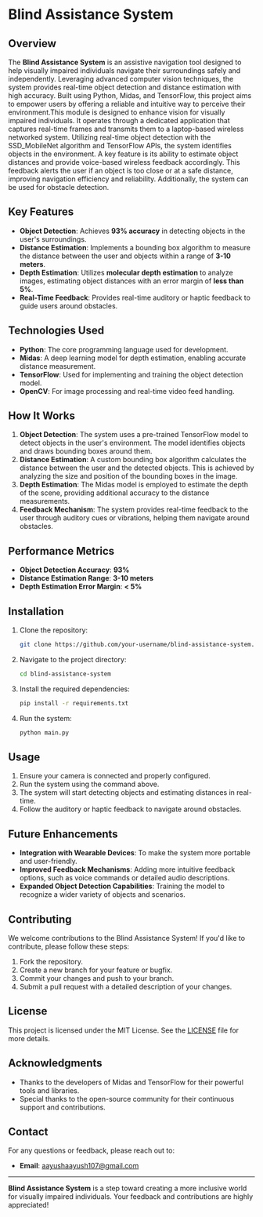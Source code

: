 # Blind Assistance System

## Overview

The **Blind Assistance System** is an assistive navigation tool designed to help visually impaired individuals navigate their surroundings safely and independently. Leveraging advanced computer vision techniques, the system provides real-time object detection and distance estimation with high accuracy. Built using Python, Midas, and TensorFlow, this project aims to empower users by offering a reliable and intuitive way to perceive their environment.This module is designed to enhance vision for visually impaired individuals. It operates through a dedicated application that captures real-time frames and transmits them to a laptop-based wireless networked system. Utilizing real-time object detection with the SSD_MobileNet algorithm and TensorFlow APIs, the system identifies objects in the environment. A key feature is its ability to estimate object distances and provide voice-based wireless feedback accordingly. This feedback alerts the user if an object is too close or at a safe distance, improving navigation efficiency and reliability. Additionally, the system can be used for obstacle detection.

## Key Features

- **Object Detection**: Achieves **93% accuracy** in detecting objects in the user's surroundings.
- **Distance Estimation**: Implements a bounding box algorithm to measure the distance between the user and objects within a range of **3-10 meters**.
- **Depth Estimation**: Utilizes **molecular depth estimation** to analyze images, estimating object distances with an error margin of **less than 5%**.
- **Real-Time Feedback**: Provides real-time auditory or haptic feedback to guide users around obstacles.

## Technologies Used

- **Python**: The core programming language used for development.
- **Midas**: A deep learning model for depth estimation, enabling accurate distance measurement.
- **TensorFlow**: Used for implementing and training the object detection model.
- **OpenCV**: For image processing and real-time video feed handling.

## How It Works

1. **Object Detection**: The system uses a pre-trained TensorFlow model to detect objects in the user's environment. The model identifies objects and draws bounding boxes around them.
2. **Distance Estimation**: A custom bounding box algorithm calculates the distance between the user and the detected objects. This is achieved by analyzing the size and position of the bounding boxes in the image.
3. **Depth Estimation**: The Midas model is employed to estimate the depth of the scene, providing additional accuracy to the distance measurements.
4. **Feedback Mechanism**: The system provides real-time feedback to the user through auditory cues or vibrations, helping them navigate around obstacles.

## Performance Metrics

- **Object Detection Accuracy**: **93%**
- **Distance Estimation Range**: **3-10 meters**
- **Depth Estimation Error Margin**: **< 5%**

## Installation

1. Clone the repository:
   ```bash
   git clone https://github.com/your-username/blind-assistance-system.git
   ```
2. Navigate to the project directory:
   ```bash
   cd blind-assistance-system
   ```
3. Install the required dependencies:
   ```bash
   pip install -r requirements.txt
   ```
4. Run the system:
   ```bash
   python main.py
   ```

## Usage

1. Ensure your camera is connected and properly configured.
2. Run the system using the command above.
3. The system will start detecting objects and estimating distances in real-time.
4. Follow the auditory or haptic feedback to navigate around obstacles.

## Future Enhancements

- **Integration with Wearable Devices**: To make the system more portable and user-friendly.
- **Improved Feedback Mechanisms**: Adding more intuitive feedback options, such as voice commands or detailed audio descriptions.
- **Expanded Object Detection Capabilities**: Training the model to recognize a wider variety of objects and scenarios.

## Contributing

We welcome contributions to the Blind Assistance System! If you'd like to contribute, please follow these steps:

1. Fork the repository.
2. Create a new branch for your feature or bugfix.
3. Commit your changes and push to your branch.
4. Submit a pull request with a detailed description of your changes.

## License

This project is licensed under the MIT License. See the [LICENSE](LICENSE) file for more details.

## Acknowledgments

- Thanks to the developers of Midas and TensorFlow for their powerful tools and libraries.
- Special thanks to the open-source community for their continuous support and contributions.

## Contact

For any questions or feedback, please reach out to:


- **Email**: aayushaayush107@gmail.com


---

**Blind Assistance System** is a step toward creating a more inclusive world for visually impaired individuals. Your feedback and contributions are highly appreciated!
